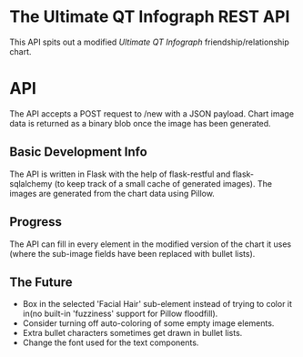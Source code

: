 # The Ultimate QT Infograph REST API
This API spits out a modified *Ultimate QT Infograph* friendship/relationship chart.  

# API
The API accepts a POST request to /new with a JSON payload. Chart image data is returned as a binary blob once the image has been generated.

## Basic Development Info
The API is written in Flask with the help of flask-restful and flask-sqlalchemy (to keep track of a small cache of generated images). The images are generated from the chart data using Pillow.

## Progress
The API can fill in every element in the modified version of the chart it uses (where the sub-image fields have been replaced with bullet lists).

## The Future
- Box in the selected 'Facial Hair' sub-element instead of trying to color it in(no built-in 'fuzziness' support for Pillow floodfill).
- Consider turning off auto-coloring of some empty image elements.
- Extra bullet characters sometimes get drawn in bullet lists.
- Change the font used for the text components.
